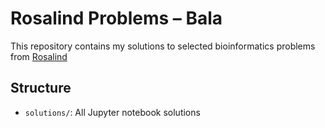 # Rosalind Problems – Bala

This repository contains my solutions to selected bioinformatics problems from [Rosalind](https://rosalind.info)

## Structure
- `solutions/`: All Jupyter notebook solutions


